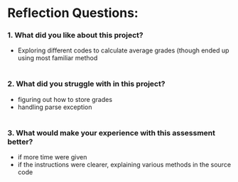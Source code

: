 # Reflection Questions:

### 1. What did you like about this project?
   - Exploring different codes to calculate average grades (though ended up using most familiar method<br><br>

### 2. What did you struggle with in this project?
   - figuring out how to store grades
   - handling parse exception<br><br>


### 3. What would make your experience with this assessment better?
   - if more time were given
   - if the instructions were clearer, explaining various methods in the source code
